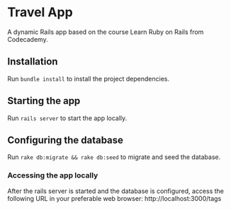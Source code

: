 # Travel App

A dynamic Rails app based on the course Learn Ruby on Rails from Codecademy.

## Installation

Run `bundle install` to install the project dependencies.

## Starting the app

Run `rails server` to start the app locally.

## Configuring the database

Run `rake db:migrate && rake db:seed` to migrate and seed the database.

### Accessing the app locally

After the rails server is started and the database is configured, access the following URL in your preferable web browser: http://localhost:3000/tags